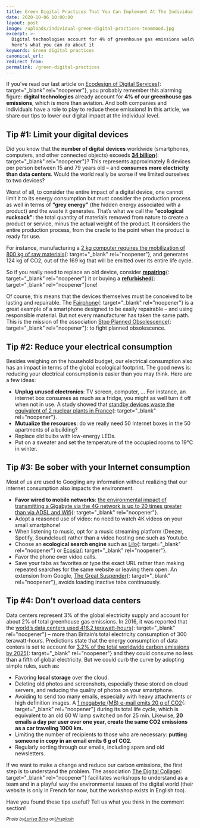 ```yaml
---
title: Green Digital Practices That You Can Implement At The Individual Level
date: 2020-10-06 10:00:00
layout: post
image: /uploads/individual-green-digital-practices-teammood.jpg
excerpt: >-
  Digital technologies account for 4% of greenhouse gas emissions woldwide -
  here's what you can do about it
keywords: Green digital practices
canonical_url:
redirect_from:
permalink: /green-digital-practices
---
```


If you’ve read our last article on [Ecodesign of Digital Services](https://blog.teammood.com/ecodesign-digital-services){: target="_blank" rel="noopener"}, you probably remember this alarming figure: **digital technologies** already account for **4% of our greenhouse gas emissions**, which is more than aviation. And both companies and individuals have a role to play to reduce these emissions\! In this article, we share our tips to lower our digital impact at the individual level.&nbsp;

## **Tip \#1: Limit your digital devices**

Did you know that the **number of digital devices** worldwide (smartphones, computers, and other connected objects) exceeds [**34 billion**](https://www.businessinsider.in/34-billion-devices-will-be-connected-to-the-internet-by-2020/articleshow/50662345.cms){: target="_blank" rel="noopener"}? This represents approximately 8 devices per person between 15 and 79 years old – and **consumes more electricity than data centers**. Would the world really be worse if we limited ourselves to two devices?

Worst of all, to consider the entire impact of a digital device, one cannot limit it to its energy consumption but must consider the production process as well in terms of **“grey energy”** (the hidden energy associated with a product) and the waste it generates. That’s what we call the **"ecological rucksack"**\: the total quantity of materials removed from nature to create a product or service, minus the actual weight of the product. It considers the entire production process, from the cradle to the point when the product is ready for use.

For instance, manufacturing a [2 kg computer requires the mobilization of 800 kg of raw materials](https://www.bilans-ges.ademe.fr/documentation/UPLOAD_DOC_FR/index.htm?ordinateurs_et_equuipements_pe.htm){: target="_blank" rel="noopener"}, and generates 124 kg of CO2, out of the 169 kg that will be emitted over its entire life cycle.

So if you really need to replace an old device, consider [**repairing**](https://repaircafe.org/en/){: target="_blank" rel="noopener"} it or buying a [**refurbished**](https://www.backmarket.com/){: target="_blank" rel="noopener"}one\!

Of course, this means that the devices themselves must be conceived to be lasting and repairable. The [Fairphone](https://www.fairphone.com/){: target="_blank" rel="noopener"} is a great example of a smartphone designed to be easily repairable – and using responsible material. But not every manufacturer has taken the same path. This is the mission of the association [Stop Planned Obsolescence](https://www.stopobsolescence.org/){: target="_blank" rel="noopener"}\: to fight planned obsolescence.

## **Tip \#2: Reduce your electrical consumption**

Besides weighing on the household budget, our electrical consumption also has an impact in terms of the global ecological footprint. The good news is: reducing your electrical consumption is easier than you may think. Here are a few ideas:&nbsp;

* **Unplug unused electronics**\: TV screen, computer, … For instance, an internet box consumes as much as a fridge, you might as well turn it off when not in use. A study showed that [standby devices waste the equivalent of 2 nuclear plants in France](https://www.latribune.fr/entreprises-finance/industrie/energie-environnement/20130710trib000775040/les-francais-gaspillent-l-equivalent-de-deux-centrales-nucleaires-avec-des-appareils-en-veille.html){: target="_blank" rel="noopener"}.&nbsp;
* **Mutualize the resources**\: do we really need 50 Internet boxes in the 50 apartments of a building?
* Replace old bulbs with low-energy LEDs.
* Put on a sweater and set the temperature of the occupied rooms to 19&deg;C in winter.

## **Tip \#3: Be sober with your Internet consumption**

Most of us are used to Googling any information without realizing that our internet consumption also impacts the environment.&nbsp;

* **Favor wired to mobile networks**\: [the environmental impact of transmitting a Gigabyte via the 4G network is up to 20 times greater than via ADSL and Wifi](https://www.clubic.com/energie-renouvelable/actualite-874143-empreinte-carbone-numerique-fibre-optique-4g-extreme.html){: target="_blank" rel="noopener"}.
* Adopt a reasoned use of video: no need to watch 4K videos on your small smartphone\!&nbsp;
* When listening to music, opt for a music streaming platform (Deezer, Spotify, Soundcloud) rather than a video hosting one such as Youtube.
* Choose an **ecological search engine** such as [Lilo](http://lilo.org/){: target="_blank" rel="noopener"} or [Ecosia](https://www.ecosia.org/?c=en){: target="_blank" rel="noopener"}.&nbsp;
* Favor the phone over video calls.
* Save your tabs as favorites or type the exact URL rather than making repeated searches for the same website or leaving them open. An extension from Google, [The Great Suspender](https://chrome.google.com/webstore/detail/the-great-suspender/klbibkeccnjlkjkiokjodocebajanakg){: target="_blank" rel="noopener"}, avoids loading inactive tabs continuously.

## **Tip \#4: Don’t overload data centers**

Data centers represent 3% of the global electricity supply and account for about 2% of total greenhouse gas emissions. In 2016, it was reported that the [world’s data centers used 416.2 terawatt-hours](https://www.independent.co.uk/environment/global-warming-data-centres-consume-three-times-much-energy-next-decade-experts-warn-a6830086.html){: target="_blank" rel="noopener"} – more than Britain’s total electricity consumption of 300 terawatt-hours. Predictions state that the energy consumption of data centers is set to account for [3\.2% of the total worldwide carbon emissions by 2025](https://www.theguardian.com/environment/2017/dec/11/tsunami-of-data-could-consume-fifth-global-electricity-by-2025){: target="_blank" rel="noopener"} and they could consume no less than a fifth of global electricity. But we could curb the curve by adopting simple rules, such as:

* Favoring **local storage** over the cloud.
* Deleting old photos and screenshots, especially those stored on cloud servers, and reducing the quality of photos on your smartphone.
* Avoiding to send too many emails, especially with heavy attachments or high definition images. A [1 megabyte (MB) e-mail emits 20 g of CO2](https://www.energuide.be/en/questions-answers/do-i-emit-co2-when-i-surf-the-internet/69/){: target="_blank" rel="noopener"} during its total life cycle, which is equivalent to an old 60 W lamp switched on for 25 min. Likewise, **20 emails a day per user over one year, create the same CO2 emissions as a car traveling 1000 km.**
* Limiting the number of recipients to those who are necessary: **putting someone in copy in an email emits 6 g of CO2**.
* Regularly sorting through our emails, including spam and old newsletters.

If we want to make a change and reduce our carbon emissions, the first step is to understand the problem. The association [The Digital Collage](https://www.fresquedunumerique.org/){: target="_blank" rel="noopener"} facilitates workshops to understand as a team and in a playful way the environmental issues of the digital world (their website is only in French for now, but the workshop exists in English too).

Have you found these tips useful? Tell us what you think in the comment section\!

*<small><em>Photo by</em><a href="https://unsplash.com/@larisabirta?utm_source=unsplash&amp;utm_medium=referral&amp;utm_content=creditCopyText"><em>Larisa Birta</em></a> <em>on</em><a target="_blank" rel="noopener" href="https://unsplash.com/?utm_source=unsplash&amp;utm_medium=referral&amp;utm_content=creditCopyText"><em>Unsplash</em></a></small>*